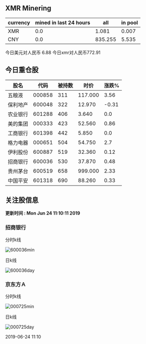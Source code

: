 ## XMR Minering

|currency|mined in last 24 hours|all|in pool|
|---|---|---|---|
|XMR|0.0|1.081|0.007|
|CNY|0.0|835.255|5.535|

今日美元对人民币 6.88	今日xmr对人民币772.91


## 今日重仓股 

|股名|代码|被持数|时价|涨跌%|
|---|---|---|---|---|
|五粮液|000858|311|117.000|3.56|
|保利地产|600048|322|12.970|-0.31|
|农业银行|601288|406|3.640|0.0|
|美的集团|000333|423|52.560|0.86|
|工商银行|601398|442|5.850|0.0|
|格力电器|000651|504|54.750|2.7|
|伊利股份|600887|519|32.360|0.12|
|招商银行|600036|530|37.870|0.48|
|贵州茅台|600519|658|999.000|2.33|
|中国平安|601318|690|88.260|0.33|

## 关注股信息
**更新时间 : Mon Jun 24 11:10:11 2019**
### 招商银行 
分时k线

![600036min](http://image.sinajs.cn/newchart/min/n/sh600036.gif)

日k线

![600036day](http://image.sinajs.cn/newchart/daily/n/sh600036.gif)

### 京东方Ａ 
分时k线

![000725min](http://image.sinajs.cn/newchart/min/n/sz000725.gif)

日k线

![000725day](http://image.sinajs.cn/newchart/daily/n/sz000725.gif)

2019-06-24 11:10